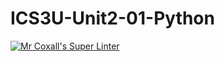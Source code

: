 # ICS3U-Unit2-01-Python

[![Mr Coxall's Super Linter](https://github.com/Feyi-Akomolafe/ICS3U-Unit2-01-Python/workflows/Mr%20Coxall's%20Super%20Linter/badge.svg)](https://github.com/Feyi-Akomolafe/Feyi-Akomolafe/ICS3U-Unit2-01Python/actions/)


